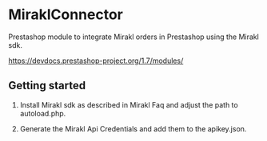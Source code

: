 # MiraklConnector

Prestashop module to integrate Mirakl orders in Prestashop using the Mirakl sdk.

<https://devdocs.prestashop-project.org/1.7/modules/>

## Getting started

1. Install Mirakl sdk as described in Mirakl Faq and adjust the path to autoload.php.

2. Generate the Mirakl Api Credentials and add them to the apikey.json.
